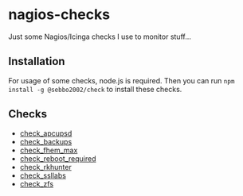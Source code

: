 # nagios-checks

Just some Nagios/Icinga checks I use to monitor stuff…


## Installation

For usage of some checks, node.js is required. Then you can run `npm install -g @sebbo2002/check` to install these checks.


## Checks

- [check_apcupsd](https://github.com/HireChrisJohnston/nagios-apcupsd)
- [check_backups](./check_backups)
- [check_fhem_max](./check_fhem_max)
- [check_reboot_required](./check_reboot_required)
- [check_rkhunter](./check_rkhunter)
- [check_ssllabs](./check_ssllabs)
- [check_zfs](https://exchange.nagios.org/directory/Plugins/Uncategorized/Operating-Systems/Solaris/check_zfs/details)
